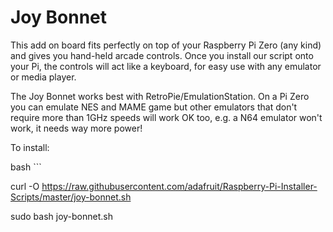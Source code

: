 <!--
---
name: Joy Bonnet
class: board
type: io
formfactor: phat
manufacturer: Adafruit
description: Handheld Arcade Controller for Raspberry Pi
url: https://learn.adafruit.com/adafruit-joy-bonnet-for-raspberry-pi
github: https://github.com/adafruit/adafruit-retrogame
buy: https://www.adafruit.com/product/3464
image: 'joybonnet.png'
pincount: 40
eeprom: no
power:
  '1':
  '2':
  '4':
  '17':
ground:
  '6':
  '9':
  '14':
  '20':
  '25':
  '30':
  '34':
  '39':
pin:
  '3'
    mode: i2c    
  '5': 
    mode:i2c   
  '38': 
    name: Select 
  '37': 
    name: Start 
  '15':
    name: Player1
  '16':   
    name: Player2 
  '32':  
    name: A
  '33':
    name: Y
  '36':
    name: X
  '31':
    name: B 
  
    
i2c:
  
  '0x48':
    name: ADC
    device: ADS1015
-->
# Joy Bonnet


This add on board fits perfectly on top of your Raspberry Pi Zero (any kind) and gives you hand-held arcade controls. 
Once you install our script onto your Pi, the controls will act like a keyboard, for easy use with any emulator or media player.


The Joy Bonnet works best with RetroPie/EmulationStation. On a Pi Zero you can emulate NES and MAME game but other emulators that 
don't require more than 1GHz speeds will work OK too, e.g. a N64 emulator won't work, it needs way more power!


To install:



bash ```

curl -O https://raw.githubusercontent.com/adafruit/Raspberry-Pi-Installer-Scripts/master/joy-bonnet.sh

sudo bash joy-bonnet.sh

```
